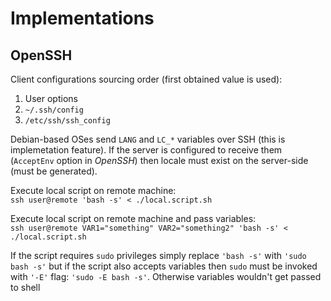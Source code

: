 # Implementations
## OpenSSH
Client configurations sourcing order (first obtained value is used):

1. User options 
2. `~/.ssh/config`
3. `/etc/ssh/ssh_config`

Debian-based OSes send `LANG` and `LC_*` variables over SSH (this is implemetation feature). If the server is configured to receive them (`AcceptEnv` option in _OpenSSH_) then locale must exist on the server-side (must be generated).

Execute local script on remote machine:  
`ssh user@remote 'bash -s' < ./local.script.sh`

Execute local script on remote machine and pass variables:  
`ssh user@remote VAR1="something" VAR2="something2" 'bash -s' < ./local.script.sh`

If the script requires `sudo` privileges simply replace `'bash -s'` with `'sudo bash -s'` but if the script also accepts variables then `sudo` must be invoked with `'-E'` flag: `'sudo -E bash -s'`. Otherwise variables wouldn't get passed to shell